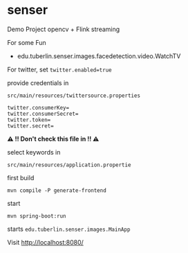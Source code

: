 # senser

Demo Project opencv + Flink streaming

For some Fun

* edu.tuberlin.senser.images.facedetection.video.WatchTV

For twitter, set `twitter.enabled=true`

provide credentials in

`src/main/resources/twittersource.properties`

    twitter.consumerKey=
    twitter.consumerSecret=
    twitter.token=
    twitter.secret=

**:warning: !! Don't check this file in !! :warning:**

select keywords in

`src/main/resources/application.propertie`


first build

    mvn compile -P generate-frontend

start

    mvn spring-boot:run

  starts `edu.tuberlin.senser.images.MainApp`

Visit <http://localhost:8080/>
